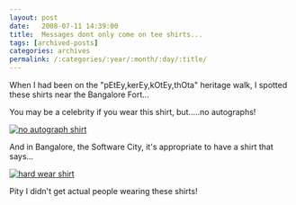 ```yaml
---
layout: post
date:	2008-07-11 14:39:00
title:  Messages dont only come on tee shirts...
tags: [archived-posts]
categories: archives
permalink: /:categories/:year/:month/:day/:title/
---
```

When I had been on the "pEtEy,kerEy,kOtEy,thOta" heritage walk, I spotted these shirts near the Bangalore Fort...


You may be a celebrity if you wear this shirt, but.....no autographs!


<a href="http://s297.photobucket.com/albums/mm205/depontis/?action=view&current=IMG_1879.jpg" target="_blank"><img src="http://i297.photobucket.com/albums/mm205/depontis/IMG_1879.jpg" border="0" alt="no autograph shirt"></a>

And in Bangalore, the Software City, it's appropriate to have a shirt that says...

<a href="http://s297.photobucket.com/albums/mm205/depontis/?action=view&current=IMG_1880.jpg" target="_blank"><img src="http://i297.photobucket.com/albums/mm205/depontis/IMG_1880.jpg" border="0" alt="hard wear shirt"></a>

Pity I didn't get actual people wearing these shirts!
